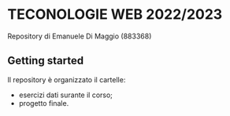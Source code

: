 # TECONOLOGIE WEB 2022/2023

Repository di Emanuele Di Maggio (883368)


## Getting started

Il repository è organizzato il cartelle:
- esercizi dati surante il corso;
- progetto finale.
